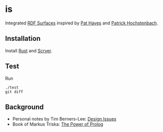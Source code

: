 # is

Integrated [RDF Surfaces](https://w3c-cg.github.io/rdfsurfaces/) inspired by
[Pat Hayes](https://en.wikipedia.org/wiki/Pat_Hayes) and [Patrick Hochstenbach](https://patrickhochstenbach.net/).

## Installation

Install [Rust](https://www.rust-lang.org/tools/install) and [Scryer](https://github.com/mthom/scryer-prolog#installing-scryer-prolog).

## Test
Run
```
./test
git diff
```
## Background

- Personal notes by Tim Berners-Lee: [Design Issues](https://www.w3.org/DesignIssues/)
- Book of Markus Triska: [The Power of Prolog](https://www.metalevel.at/prolog)
